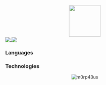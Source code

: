 <div id="header" align="center">
  <img src="https://media.giphy.com/media/M9gbBd9nbDrOTu1Mqx/giphy.gif" width="100"/>
</div>

<a href="https://github-readme-stats.vercel.app/api?username=ihkhl-mueller&count_private=true&show_icons=true&theme=chartreuse-dark">
  <img align="center" src="https://github-readme-stats.vercel.app/api?username=ihkhl-mueller&bg_color=30,003061,ccd7e6&title_color=fff&text_color=fff" />
</a>
<a href="https://github.com/ihkhl-mueller">
  <img align="center" src="https://github-readme-stats.vercel.app/api/top-langs/?username=ihkhl-mueller&bg_color=30,003061,ccd7e6&title_color=fff&text_color=fff" />
</a>

### Languages

### Technologies


<p align="center"><img src="https://github-readme-streak-stats.herokuapp.com/?user=ihkhl-mueller&theme=black-ice&hide_border=true&stroke=0000&background=0D1117&ring=e05397&fire=e05397&currStreakLabel=e05397&bg_color=30,e96443,904e95&title_color=fff&text_color=fff" alt="m0rp43us" /></p>

<!--
**ihkhl-mueller/ihkhl-mueller** is a ✨ _special_ ✨ repository because its `README.md` (this file) appears on your GitHub profile.

Here are some ideas to get you started:

- 🔭 I’m currently working on ...
- 🌱 I’m currently learning ...
- 👯 I’m looking to collaborate on ...
- 🤔 I’m looking for help with ...
- 💬 Ask me about ...
- 📫 How to reach me: ...
- 😄 Pronouns: ...
- ⚡ Fun fact: ...
-->
